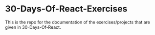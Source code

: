 # 30-Days-Of-React-Exercises
This is the repo for the documentation of the exercises/projects that are given in 30-Days-Of-React. 

